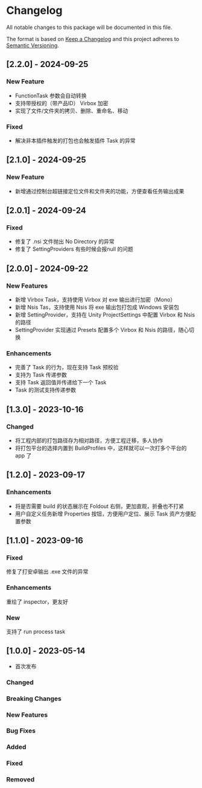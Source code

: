 # Changelog

All notable changes to this package will be documented in this file.

The format is based on [Keep a Changelog](http://keepachangelog.com/en/1.0.0/)
and this project adheres to [Semantic Versioning](http://semver.org/spec/v2.0.0.html).


## [2.2.0] - 2024-09-25

### New Feature

* FunctionTask 参数会自动转换
* 支持带授权的（带产品ID） Virbox 加密
* 实现了文件/文件夹的拷贝、删除、重命名、移动

### Fixed

* 解决非本插件触发的打包也会触发插件 Task 的异常



## [2.1.0] - 2024-09-25

### New Feature

* 新增通过控制台超链接定位文件和文件夹的功能，方便查看任务输出成果

## [2.0.1] - 2024-09-24

### Fixed

* 修复了 .nsi 文件抛出 No Directory 的异常
* 修复了 SettingProviders 有些时候会报null 的问题

## [2.0.0] - 2024-09-22

### New Features

* 新增 Virbox Task，支持使用 Virbox 对 exe 输出进行加密（Mono）
* 新增 Nsis Tas，支持使用 Nsis 将 exe 输出包打包成 Windows 安装包
* 新增 SettingProvider，支持在 Unity ProjectSettings 中配置 Virbox 和 Nsis 的路径
* SettingProvider 实现通过 Presets 配置多个 Virbox 和 Nsis 的路径，随心切换

### Enhancements

* 完善了 Task 的行为，现在支持 Task 预校验
* 支持为 Task 传递参数
* 支持 Task 返回值并传递给下一个 Task
* Task 的测试支持传递参数

## [1.3.0] - 2023-10-16

### Changed

* 将工程内部的打包路径存为相对路径，方便工程迁移，多人协作
* 将打包平台的选择内置到 BuildProfiles 中，这样就可以一次打多个平台的 app 了

## [1.2.0] - 2023-09-17

### Enhancements

* 将是否需要 build 的状态展示在 Foldout 右侧，更加直观，折叠也不打紧
* 用户自定义任务新增 Properties 按钮，方便用户定位、展示 Task 资产方便配置参数

## [1.1.0] - 2023-09-16

### Fixed

修复了打安卓输出 .exe 文件的异常

### Enhancements

重绘了 inspector，更友好

### New

支持了 run process task

## [1.0.0] - 2023-05-14

* 首次发布

### Changed

### Breaking Changes

### New Features

### Bug Fixes

### Added

### Fixed

### Removed
